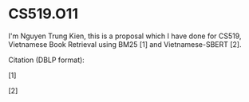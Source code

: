 # CS519.O11
I'm Nguyen Trung Kien, this is a proposal which I have done for CS519, Vietnamese Book Retrieval using BM25 [1] and Vietnamese-SBERT [2].

Citation (DBLP format):

[1]

[2]
